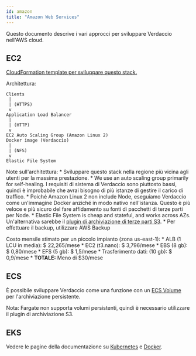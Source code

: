 ```yaml
---
id: amazon
title: "Amazon Web Services"
---
```


Questo documento descrive i vari approcci per sviluppare Verdaccio nell'AWS cloud.

## EC2

[CloudFormation template per sviluppare questo stack.](https://github.com/verdaccio/verdaccio/blob/master/contrib/aws/cloudformation-ec2-efs.yaml)

Architettura:

    Clients
     |
     | (HTTPS)
     v
    Application Load Balancer
     |
     | (HTTP)
     v
    EC2 Auto Scaling Group (Amazon Linux 2)
    Docker image (Verdaccio)
     |
     | (NFS)
     v
    Elastic File System
    

Note sull'architettura: * Sviluppare questo stack nella regione più vicina agli utenti per la massima prestazione. * We use an auto scaling group primarily for self-healing. I requisiti di sistema di Verdaccio sono piuttosto bassi, quindi è improbabile che avrai bisogno di più istanze di gestire il carico di traffico. * Poiché Amazon Linux 2 non include Node, eseguiamo Verdaccio come un'immagine Docker anziché in modo nativo nell'istanza. Questo è più veloce e più sicuro del fare affidamento su fonti di pacchetti di terze parti per Node. * Elastic File System is cheap and stateful, and works across AZs. Un'alternativa sarebbe il [plugin di archiviazione di terze parti S3](https://github.com/remitly/verdaccio-s3-storage). * Per effettuare il backup, utilizzare AWS Backup

Costo mensile stimato per un piccolo impianto (zona us-east-1): * ALB (1 LCU in media): $ 22,265/mese * EC2 (t3.nano): $ 3,796/mese * EBS (8 gb): $ 0,80/mese * EFS (5 gb): $ 1,5/mese * Trasferimento dati: (10 gb): $ 0,9/mese * **TOTALE:** Meno di $30/mese

## ECS

È possibile sviluppare Verdaccio come una funzione con un [ECS Volume](https://docs.aws.amazon.com/AmazonECS/latest/developerguide/using_data_volumes.html) per l'archiviazione persistente.

Nota: Fargate non supporta volumi persistenti, quindi è necessario utilizzare il plugin di archiviazione S3.

## EKS

Vedere le pagine della documentazione su [Kubernetes](kubernetes) e [Docker](docker).